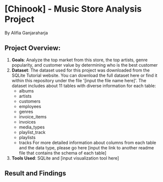 # [Chinook] - Music Store Analysis Project
By Alifia Ganjaraharja

## Project Overview:
1. **Goals**: Analyze the top market from this store, the top artists, genre popularity, and customer value by determining who is the best customer
2. **Dataset**: The dataset used for this project was downloaded from the SQLite Tutorial website. You can download the full dataset here or find it within this repository under the file '[input the file name here]'. The dataset includes about 11 tables with diverse information for each table:
   - albums
   - artists
   - customers
   - employees
   - genres
   - invoice_items
   - invoices
   - media_types
   - playlist_track
   - playlists
   - tracks
   For more detailed information about columns from each table and the data type, please go here [input the link to another readme file that contains the schema of each table]
3. **Tools Used**: SQLite and [input visualization tool here]

## Result and Findings
